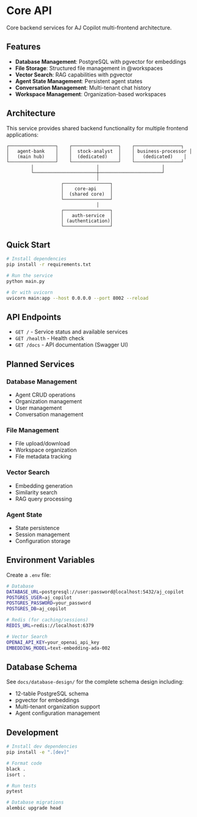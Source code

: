# Core API

Core backend services for AJ Copilot multi-frontend architecture.

## Features

- **Database Management**: PostgreSQL with pgvector for embeddings
- **File Storage**: Structured file management in @workspaces
- **Vector Search**: RAG capabilities with pgvector
- **Agent State Management**: Persistent agent states
- **Conversation Management**: Multi-tenant chat history
- **Workspace Management**: Organization-based workspaces

## Architecture

This service provides shared backend functionality for multiple frontend applications:

```
┌─────────────────┐    ┌─────────────────┐    ┌─────────────────┐
│   agent-bank    │    │  stock-analyst  │    │ business-processor │
│   (main hub)    │    │  (dedicated)    │    │   (dedicated)    │
└─────────────────┘    └─────────────────┘    └─────────────────┘
         │                       │                       │
         └───────────────────────┼───────────────────────┘
                                 │
                    ┌─────────────────┐
                    │    core-api     │
                    │  (shared core)  │
                    └─────────────────┘
                                 │
                    ┌─────────────────┐
                    │   auth-service  │
                    │ (authentication)│
                    └─────────────────┘
```

## Quick Start

```bash
# Install dependencies
pip install -r requirements.txt

# Run the service
python main.py

# Or with uvicorn
uvicorn main:app --host 0.0.0.0 --port 8002 --reload
```

## API Endpoints

- `GET /` - Service status and available services
- `GET /health` - Health check
- `GET /docs` - API documentation (Swagger UI)

## Planned Services

### Database Management
- Agent CRUD operations
- Organization management
- User management
- Conversation management

### File Management
- File upload/download
- Workspace organization
- File metadata tracking

### Vector Search
- Embedding generation
- Similarity search
- RAG query processing

### Agent State
- State persistence
- Session management
- Configuration storage

## Environment Variables

Create a `.env` file:

```bash
# Database
DATABASE_URL=postgresql://user:password@localhost:5432/aj_copilot
POSTGRES_USER=aj_copilot
POSTGRES_PASSWORD=your_password
POSTGRES_DB=aj_copilot

# Redis (for caching/sessions)
REDIS_URL=redis://localhost:6379

# Vector Search
OPENAI_API_KEY=your_openai_api_key
EMBEDDING_MODEL=text-embedding-ada-002
```

## Database Schema

See `docs/database-design/` for the complete schema design including:
- 12-table PostgreSQL schema
- pgvector for embeddings
- Multi-tenant organization support
- Agent configuration management

## Development

```bash
# Install dev dependencies
pip install -e ".[dev]"

# Format code
black .
isort .

# Run tests
pytest

# Database migrations
alembic upgrade head
```
